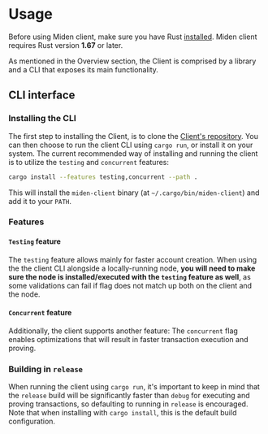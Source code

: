 # Usage

Before using Miden client, make sure you have Rust [installed](https://www.rust-lang.org/tools/install). Miden client requires Rust version **1.67** or later.

As mentioned in the Overview section, the Client is comprised by a library and a CLI that exposes its main functionality.

## CLI interface

### Installing the CLI

The first step to installing the Client, is to clone the [Client's repository](https://github.com/0xPolygonMiden/miden-client/).
You can then choose to run the client CLI using `cargo run`, or install it on your system. The current recommended way of installing and running the client is to utilize the `testing` and `concurrent` features:

```sh
cargo install --features testing,concurrent --path .
```

This will install the `miden-client` binary (at `~/.cargo/bin/miden-client`) and add it to your `PATH`.

### Features

#### `Testing` feature

The `testing` feature allows mainly for faster account creation. When using the the client CLI alongside a locally-running node, **you will need to make sure the node is installed/executed with the `testing` feature as well**, as some validations can fail if flag does not match up both on the client and the node.

#### `Concurrent` feature

Additionally, the client supports another feature: The `concurrent` flag enables optimizations that will result in faster transaction execution and proving.

### Building in `release`

When running the client using `cargo run`, it's important to keep in mind that the `release` build will be significantly faster than `debug` for executing and proving transactions, so defaulting to running in `release` is encouraged. Note that when installing with `cargo install`, this is the default build configuration. 